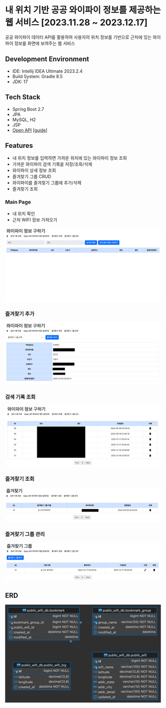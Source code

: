 # 내 위치 기반 공공 와이파이 정보를 제공하는 웹 서비스 [2023.11.28 ~ 2023.12.17]

공공 와이파이 데이터 API를 활용하여 사용자의 위치 정보를 기반으로 근처에 있는 와이파이 정보를 화면에 보여주는 웹 서비스

## Development Environment

- IDE: Intellij IDEA Ultimate 2023.2.4
- Build System: Gradle 8.5
- JDK: 17

## Tech Stack

- Spring Boot 2.7
- JPA
- MySQL, H2
- JSP
- [Open API](https://data.seoul.go.kr/dataList/OA-20883/S/1/datasetView.do) [[guide](docs/public_wifi_open_api_doc.md)]

## Features

- 내 위치 정보를 입력하면 가까운 위치에 있는 와이파이 정보 조회
- 가까운 와이파이 검색 기록을 저장/조회/삭제
- 와이파이 상세 정보 조회
- 즐겨찾기 그룹 CRUD
- 와이파이를 즐겨찾기 그룹에 추가/삭제
- 즐겨찾기 조회

### Main Page

- 내 위치 확인
- 근처 WIFI 정보 가져오기

![img_1.png](img_1.png)

### 즐겨찾기 추가

![img.png](img.png)

### 검색 기록 조회

![img_6.png](img_6.png)

### 즐겨찾기 조회

![img.png](img_4.png)

### 즐겨찾기 그룹 관리

![img_5.png](img_5.png)

## ERD

![](docs/public_wifi_db_erd.png)
